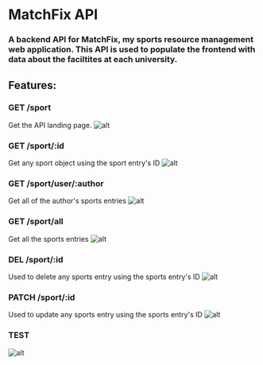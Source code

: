 # MatchFix API
### A backend API for MatchFix, my sports resource management web application. This API is used to populate the frontend with data about the faciltites at each university.

## Features:

### GET /sport
Get the API landing page.
![alt](../main/readme/GET_home.png)

### GET /sport/:id
Get any sport object using the sport entry's ID
![alt](../main/readme/GET_specificSport.png)

### GET /sport/user/:author
Get all of the author's sports entries
![alt](../main/readme/GET_authorSports.png)

### GET /sport/all
Get all the sports entries
![alt](../main/readme/GET_allSport.png)

### DEL /sport/:id
Used to delete any sports entry using the sports entry's ID
![alt](../main/readme/DEL_sport.png)

### PATCH /sport/:id
Used to update any sports entry using the sports entry's ID
![alt](../main/readme/PATCH_sport.png)

### TEST
![alt](../main/readme/TEST.png)